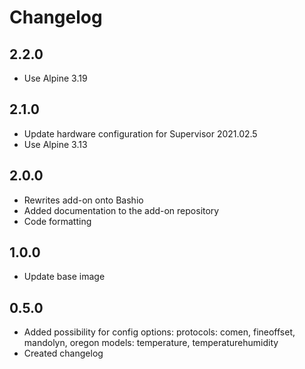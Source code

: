 # Changelog

## 2.2.0

- Use Alpine 3.19

## 2.1.0

- Update hardware configuration for Supervisor 2021.02.5
- Use Alpine 3.13

## 2.0.0

- Rewrites add-on onto Bashio
- Added documentation to the add-on repository
- Code formatting

## 1.0.0

- Update base image

## 0.5.0

- Added possibility for config options:
  protocols: comen, fineoffset, mandolyn, oregon
  models: temperature, temperaturehumidity
- Created changelog
